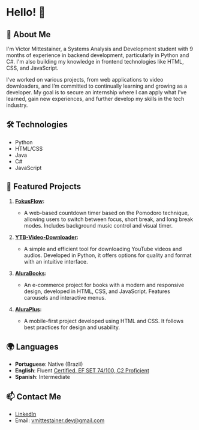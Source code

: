 
# Hello! 👋

## 🌟 About Me

I'm Victor Mittestainer, a Systems Analysis and Development student with 9 months of experience in backend development, particularly in Python and C#. I'm also building my knowledge in frontend technologies like HTML, CSS, and JavaScript.

I've worked on various projects, from web applications to video downloaders, and I’m committed to continually learning and growing as a developer. My goal is to secure an internship where I can apply what I've learned, gain new experiences, and further develop my skills in the tech industry.

## 🛠️ Technologies

- Python
- HTML/CSS
- Java
- C#
- JavaScript

## 🚀 Featured Projects

1. **[FokusFlow](https://github.com/m1ttes1/fokusflow):**
   - A web-based countdown timer based on the Pomodoro technique, allowing users to switch between focus, short break, 
   and long break modes. Includes background music control and visual timer.

2. **[YTB-Video-Downloader](https://github.com/m1ttes1/YTB-Video-downloader):**
   - A simple and efficient tool for downloading YouTube videos and audios. Developed in Python, it offers options for 
   quality and format with an intuitive interface.

3. **[AluraBooks](https://m1ttes1.github.io/alurabook/):**
   - An e-commerce project for books with a modern and responsive design, developed in HTML, CSS, and JavaScript. 
   Features carousels and interactive menus.

4. **[AluraPlus](https://aluraplus-rho-navy.vercel.app/):**
   - A mobile-first project developed using HTML and CSS. It follows best practices for design and usability.


## 🌍 Languages

- **Portuguese**: Native (Brazil)
- **English**: Fluent [Certified, EF SET 74/100, C2 Proficient](https://cert.efset.org/TErDuB)
- **Spanish**: Intermediate

## 📫 Contact Me

- [LinkedIn](https://www.linkedin.com/in/vmittestainerdev/)
- Email: vmittestainer.dev@gmail.com
